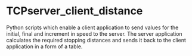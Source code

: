 # TCPserver_client_distance
Python scripts which enable a client application to send values for the initial, final and increment in speed to the server. The server application calculates the required stopping distances and sends it back to the client application in a form of a table.
